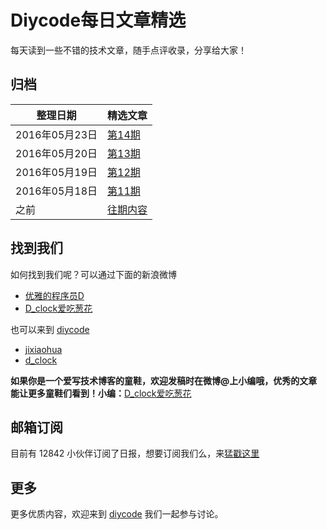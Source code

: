 # Diycode每日文章精选

每天读到一些不错的技术文章，随手点评收录，分享给大家！

## 归档

|	整理日期	|	精选文章	|
|--------|------|
| 2016年05月23日	|	[第14期](20160523.md) 	|
| 2016年05月20日	|	[第13期](20160520.md) 	|
| 2016年05月19日	|	[第12期](20160519.md) 	|
| 2016年05月18日	|	[第11期](20160518.md) 	|
| 之前	|	[往期内容](past/) 	|

## 找到我们

如何找到我们呢？可以通过下面的新浪微博

- [优雅的程序员D](http://weibo.com/u/5891258264?topnav=1&wvr=6&topsug=1&is_all=1)
- [D_clock爱吃葱花](http://weibo.com/2480694892/profile?rightmod=1&wvr=6&mod=personinfo&is_all=1)

也可以来到 [diycode](http://diycode.cc/)

- [jixiaohua](http://diycode.cc/jixiaohua)
- [d_clock](http://diycode.cc/d_clock)

**如果你是一个爱写技术博客的童鞋，欢迎发稿时在微博@上小编哦，优秀的文章能让更多童鞋们看到！小编：**[D_clock爱吃葱花](http://weibo.com/2480694892/profile?rightmod=1&wvr=6&mod=personinfo&is_all=1)

## 邮箱订阅

目前有 12842 小伙伴订阅了日报，想要订阅我们么，来[猛戳这里](http://list.qq.com/cgi-bin/qf_invite?id=d469993d2c888e971c0fbb2309c4d84256968386b126b967)

## 更多

更多优质内容，欢迎来到 [diycode](http://diycode.cc/) 我们一起参与讨论。
